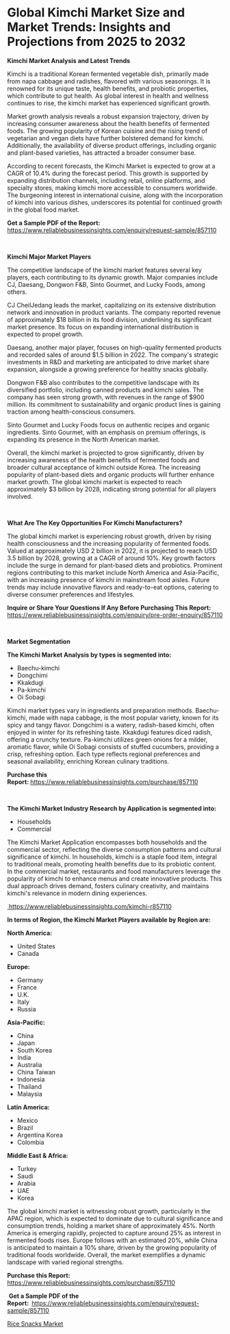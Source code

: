 <p><h1>Global Kimchi Market Size and Market Trends: Insights and Projections from 2025 to 2032</h1></p><p><strong>Kimchi Market Analysis and Latest Trends</strong></p>
<p><p>Kimchi is a traditional Korean fermented vegetable dish, primarily made from napa cabbage and radishes, flavored with various seasonings. It is renowned for its unique taste, health benefits, and probiotic properties, which contribute to gut health. As global interest in health and wellness continues to rise, the kimchi market has experienced significant growth.</p><p>Market growth analysis reveals a robust expansion trajectory, driven by increasing consumer awareness about the health benefits of fermented foods. The growing popularity of Korean cuisine and the rising trend of vegetarian and vegan diets have further bolstered demand for kimchi. Additionally, the availability of diverse product offerings, including organic and plant-based varieties, has attracted a broader consumer base.</p><p>According to recent forecasts, the Kimchi Market is expected to grow at a CAGR of 10.4% during the forecast period. This growth is supported by expanding distribution channels, including retail, online platforms, and specialty stores, making kimchi more accessible to consumers worldwide. The burgeoning interest in international cuisine, along with the incorporation of kimchi into various dishes, underscores its potential for continued growth in the global food market.</p></p>
<p><strong>Get a Sample PDF of the Report:&nbsp;</strong> <a href="https://www.reliablebusinessinsights.com/enquiry/request-sample/857110?utm_campaign=2127&utm_medium=2&utm_source=Github&utm_content=ia&utm_term=14022025&utm_id=kimchi">https://www.reliablebusinessinsights.com/enquiry/request-sample/857110</a></p>
<p>&nbsp;</p>
<p><strong>Kimchi Major Market Players</strong></p>
<p><p>The competitive landscape of the kimchi market features several key players, each contributing to its dynamic growth. Major companies include CJ, Daesang, Dongwon F&B, Sinto Gourmet, and Lucky Foods, among others. </p><p>CJ CheilJedang leads the market, capitalizing on its extensive distribution network and innovation in product variants. The company reported revenue of approximately $18 billion in its food division, underlining its significant market presence. Its focus on expanding international distribution is expected to propel growth.</p><p>Daesang, another major player, focuses on high-quality fermented products and recorded sales of around $1.5 billion in 2022. The company's strategic investments in R&D and marketing are anticipated to drive market share expansion, alongside a growing preference for healthy snacks globally.</p><p>Dongwon F&B also contributes to the competitive landscape with its diversified portfolio, including canned products and kimchi sales. The company has seen strong growth, with revenues in the range of $900 million. Its commitment to sustainability and organic product lines is gaining traction among health-conscious consumers.</p><p>Sinto Gourmet and Lucky Foods focus on authentic recipes and organic ingredients. Sinto Gourmet, with an emphasis on premium offerings, is expanding its presence in the North American market. </p><p>Overall, the kimchi market is projected to grow significantly, driven by increasing awareness of the health benefits of fermented foods and broader cultural acceptance of kimchi outside Korea. The increasing popularity of plant-based diets and organic products will further enhance market growth. The global kimchi market is expected to reach approximately $3 billion by 2028, indicating strong potential for all players involved.</p></p>
<p>&nbsp;</p>
<p><strong>What Are The Key Opportunities For Kimchi Manufacturers?</strong></p>
<p><p>The global kimchi market is experiencing robust growth, driven by rising health consciousness and the increasing popularity of fermented foods. Valued at approximately USD 2 billion in 2022, it is projected to reach USD 3.5 billion by 2028, growing at a CAGR of around 10%. Key growth factors include the surge in demand for plant-based diets and probiotics. Prominent regions contributing to this market include North America and Asia-Pacific, with an increasing presence of kimchi in mainstream food aisles. Future trends may include innovative flavors and ready-to-eat options, catering to diverse consumer preferences and lifestyles.</p></p>
<p><strong>Inquire or Share Your Questions If Any Before Purchasing This Report:</strong> <a href="https://www.reliablebusinessinsights.com/enquiry/pre-order-enquiry/857110?utm_campaign=2127&utm_medium=2&utm_source=Github&utm_content=ia&utm_term=14022025&utm_id=kimchi">https://www.reliablebusinessinsights.com/enquiry/pre-order-enquiry/857110</a></p>
<p>&nbsp;</p>
<p><strong>Market Segmentation</strong></p>
<p><strong>The Kimchi Market Analysis by types is segmented into:</strong></p>
<p><ul><li>Baechu-kimchi</li><li>Dongchimi</li><li>Kkakdugi</li><li>Pa-kimchi</li><li>Oi Sobagi</li></ul></p>
<p><p>Kimchi market types vary in ingredients and preparation methods. Baechu-kimchi, made with napa cabbage, is the most popular variety, known for its spicy and tangy flavor. Dongchimi is a watery, radish-based kimchi, often enjoyed in winter for its refreshing taste. Kkakdugi features diced radish, offering a crunchy texture. Pa-kimchi utilizes green onions for a milder, aromatic flavor, while Oi Sobagi consists of stuffed cucumbers, providing a crisp, refreshing option. Each type reflects regional preferences and seasonal availability, enriching Korean culinary traditions.</p></p>
<p><strong>Purchase this Report:&nbsp;</strong><a href="https://www.reliablebusinessinsights.com/purchase/857110?utm_campaign=2127&utm_medium=2&utm_source=Github&utm_content=ia&utm_term=14022025&utm_id=kimchi">https://www.reliablebusinessinsights.com/purchase/857110</a></p>
<p>&nbsp;</p>
<p><strong>The Kimchi Market Industry Research by Application is segmented into:</strong></p>
<p><ul><li>Households</li><li>Commercial</li></ul></p>
<p><p>The Kimchi Market Application encompasses both households and the commercial sector, reflecting the diverse consumption patterns and cultural significance of kimchi. In households, kimchi is a staple food item, integral to traditional meals, promoting health benefits due to its probiotic content. In the commercial market, restaurants and food manufacturers leverage the popularity of kimchi to enhance menus and create innovative products. This dual approach drives demand, fosters culinary creativity, and maintains kimchi's relevance in modern dining experiences.</p></p>
<p><a href="https://www.reliablebusinessinsights.com/kimchi-r857110?utm_campaign=2127&utm_medium=2&utm_source=Github&utm_content=ia&utm_term=14022025&utm_id=kimchi">&nbsp;https://www.reliablebusinessinsights.com/kimchi-r857110</a></p>
<p><strong>In terms of Region, the Kimchi Market Players available by Region are:</strong></p>
<p>
    <p> <strong> North America: </strong>
        <ul>
            <li>United States</li>
            <li>Canada</li>
        </ul>
        </p> 
    <p> <strong> Europe: </strong>
        <ul>
            <li>Germany</li>
            <li>France</li>
            <li>U.K.</li>
            <li>Italy</li>
            <li>Russia</li>
        </ul>
        </p> 
    <p> <strong> Asia-Pacific: </strong>
        <ul>
            <li>China</li>
            <li>Japan</li>
            <li>South Korea</li>
            <li>India</li>
            <li>Australia</li>
            <li>China Taiwan</li>
            <li>Indonesia</li>
            <li>Thailand</li>
            <li>Malaysia</li>
        </ul>
        </p> 
    <p> <strong> Latin America: </strong>
        <ul>
            <li>Mexico</li>
            <li>Brazil</li>
            <li>Argentina Korea</li>
            <li>Colombia</li>
        </ul>
        </p> 
    <p> <strong> Middle East & Africa: </strong>
        <ul>
            <li>Turkey</li>
            <li>Saudi</li>
            <li>Arabia</li>
            <li>UAE</li>
            <li>Korea</li>
        </ul>
    </p>
    </p>
<p><p>The global kimchi market is witnessing robust growth, particularly in the APAC region, which is expected to dominate due to cultural significance and consumption trends, holding a market share of approximately 45%. North America is emerging rapidly, projected to capture around 25% as interest in fermented foods rises. Europe follows with an estimated 20%, while China is anticipated to maintain a 10% share, driven by the growing popularity of traditional foods worldwide. Overall, the market exemplifies a dynamic landscape with varied regional strengths.</p></p>
<p><strong>Purchase this Report: </strong><a href="https://www.reliablebusinessinsights.com/purchase/857110?utm_campaign=2127&utm_medium=2&utm_source=Github&utm_content=ia&utm_term=14022025&utm_id=kimchi">https://www.reliablebusinessinsights.com/purchase/857110</a></p>
<p>&nbsp;<strong>Get a Sample PDF of the Report:&nbsp;&nbsp;</strong><a href="https://www.reliablebusinessinsights.com/enquiry/request-sample/857110?utm_campaign=2127&utm_medium=2&utm_source=Github&utm_content=ia&utm_term=14022025&utm_id=kimchi">https://www.reliablebusinessinsights.com/enquiry/request-sample/857110</a></p>
<p><strong></strong></p>
<p><p><a href="https://github.com/seanmcma708/Market-Research-Report-List-1/blob/main/rice-snacks-market.md?utm_campaign=2127&utm_medium=2&utm_source=Github&utm_content=ia&utm_term=14022025&utm_id=kimchi">Rice Snacks Market</a></p></p>